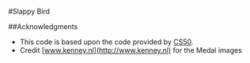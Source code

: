 #Slappy Bird 


##Acknowledgments
- This code is based upon the code provided by [CS50](https://cs50.github.io/games/).
- Credit [www.kenney.nl](http://www.kenney.nl) for the Medal images 
